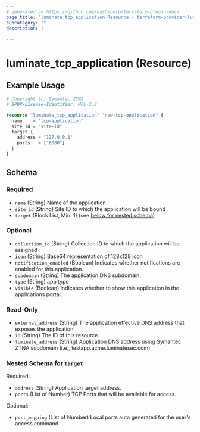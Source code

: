 ```yaml
---
# generated by https://github.com/hashicorp/terraform-plugin-docs
page_title: "luminate_tcp_application Resource - terraform-provider-luminate"
subcategory: ""
description: |-
  
---
```


# luminate_tcp_application (Resource)



## Example Usage

```terraform
# Copyright (c) Symantec ZTNA
# SPDX-License-Identifier: MPL-2.0

resource "luminate_tcp_application" "new-tcp-application" {
  name    = "tcp-application"
  site_id = "site-id"
  target {
    address = "127.0.0.1"
    ports   = ["8080"]
  }
}
```

<!-- schema generated by tfplugindocs -->
## Schema

### Required

- `name` (String) Name of the application
- `site_id` (String) Site ID to which the application will be bound
- `target` (Block List, Min: 1) (see [below for nested schema](#nestedblock--target))

### Optional

- `collection_id` (String) Collection ID to which the application will be assigned
- `icon` (String) Base64 representation of 128x128 icon
- `notification_enabled` (Boolean) Indicates whether notifications are enabled for this application.
- `subdomain` (String) The application DNS subdomain.
- `type` (String) app type
- `visible` (Boolean) Indicates whether to show this application in the applications portal.

### Read-Only

- `external_address` (String) The application effective DNS address that exposes the application
- `id` (String) The ID of this resource.
- `luminate_address` (String) Application DNS address using Symantec ZTNA subdomain (i.e., testapp.acme.luminatesec.com)

<a id="nestedblock--target"></a>
### Nested Schema for `target`

Required:

- `address` (String) Application target address.
- `ports` (List of Number) TCP Ports that will be available for access.

Optional:

- `port_mapping` (List of Number) Local ports auto generated for the user's access command
